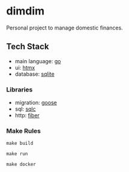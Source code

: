 # dimdim

Personal project to manage domestic finances.

## Tech Stack

- main language: [go](https://go.dev)
- ui: [htmx](https://htmx.org)
- database: [sqlite](https://www.sqlite.org)

### Libraries

- migration: [goose](https://github.com/pressly/goose)
- sql: [sqlc](https://sqlc.dev)
- http: [fiber](https://gofiber.io)

### Make Rules

`make build`

`make run`

`make docker`